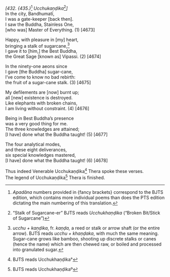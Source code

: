 *\[432. {435.}*[^1] *Ucchukaṇḍika*[^2]*\]*  
In the city, Bandhumatī,  
I was a gate-keeper \[back then\].  
I saw the Buddha, Stainless One,  
\[who was\] Master of Everything. (1) \[4673\]

Happy, with pleasure in \[my\] heart,  
bringing a stalk of sugarcane,[^3]  
I gave it to \[him,\] the Best Buddha,  
the Great Sage \[known as\] Vipassi. (2) \[4674\]

In the ninety-one aeons since  
I gave \[the Buddha\] sugar-cane,  
I’ve come to know no bad rebirth:  
the fruit of a sugar-cane stalk. (3) \[4675\]

My defilements are \[now\] burnt up;  
all \[new\] existence is destroyed.  
Like elephants with broken chains,  
I am living without constraint. (4) \[4676\]

Being in Best Buddha’s presence  
was a very good thing for me.  
The three knowledges are attained;  
\[I have\] done what the Buddha taught! (5) \[4677\]

The four analytical modes,  
and these eight deliverances,  
six special knowledges mastered,  
\[I have\] done what the Buddha taught! (6) \[4678\]

Thus indeed Venerable Ucchukaṇḍika[^4] Thera spoke these verses.  
The legend of Ucchukaṇḍika[^5] Thera is finished.

[^1]: *Apadāna* numbers provided in {fancy brackets} correspond to the BJTS edition, which contains more individual poems than does the PTS edition dictating the main numbering of this translation.

[^2]: “Stalk of Sugarcane-er” BJTS reads *Ucchukhaṇḍika* (“Broken Bit/Stick of Sugarcane”)

[^3]: *ucchu + kaṇḍika*, fr. *kaṇḍa,* a reed or stalk or arrow shaft (or the entire arrow). BJTS reads *ucchu + khaṇḍaka*, with much the same meaning. Sugar-cane grows like bamboo, shooting up discrete stalks or canes (hence the name) which are then chewed raw, or boiled and processed into granulated sugar.

[^4]: BJTS reads Ucchukhaṇḍika°

[^5]: BJTS reads Ucchukhaṇḍikaº
